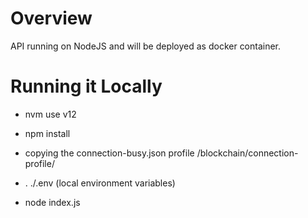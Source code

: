 # Overview

API running on NodeJS and will be deployed as docker container.

# Running it Locally

- nvm use v12

- npm install

- copying the connection-busy.json profile /blockchain/connection-profile/

- . ./.env (local environment variables)

- node index.js

